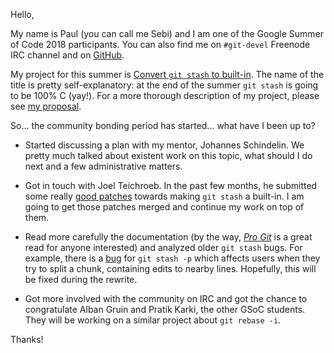 Hello,

My name is Paul (you can call me Sebi) and I am one of the Google Summer of Code 2018 participants. You can also find me on `#git-devel` Freenode IRC channel and on [GitHub](https://github.com/ungps).

My project for this summer is [Convert `git stash` to built-in](https://summerofcode.withgoogle.com/projects/#5431410714738688). The name of the title is pretty self-explanatory: at the end of the summer `git stash` is going to be 100% C (yay!). For a more thorough description of my project, please see [my proposal](https://docs.google.com/document/d/1TtdD7zgUsEOszHG5HX1at4zHMDsPmSBYWqydOPTTpV8).

So... the community bonding period has started... what have I been up to?

* Started discussing a plan with my mentor, Johannes Schindelin. We pretty much talked about existent work on this topic, what should I do next and a few administrative matters.

* Got in touch with Joel Teichroeb. In the past few months, he submitted some really [good patches](https://public-inbox.org/git/20180405022810.15796-2-joel@teichroeb.net/#t) towards making `git stash` a built-in. I am going to get those patches merged and continue my work on top of them.

* Read more carefully the documentation (by the way, [_Pro Git_](https://git-scm.com/book/) is a great read for anyone interested) and analyzed older `git stash` bugs. For example, there is a [bug](https://public-inbox.org/git/aa43f1ff-9095-fb4d-43bc-bf8283b7dabb@gmail.com/) for `git stash -p` which affects users when they try to split a chunk, containing edits to nearby lines. Hopefully, this will be fixed during the rewrite.

* Got more involved with the community on IRC and got the chance to congratulate Alban Gruin and Pratik Karki, the other GSoC students. They will be working on a similar project about `git rebase -i`.

Thanks!
